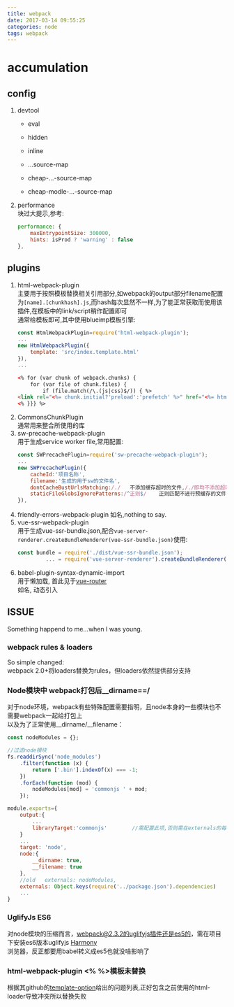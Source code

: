 ```yaml
---
title: webpack
date: 2017-03-14 09:55:25
categories: node
tags: webpack
---
```

# accumulation

## config

1. devtool
    * eval
    * hidden
    * inline

    * ...source-map
    * cheap-...-source-map
    * cheap-modle-...-source-map
2. performance  
    块过大提示,参考:
    ```js
    performance: {
        maxEntrypointSize: 300000,
        hints: isProd ? 'warning' : false
    },
    ```

## plugins

1. html-webpack-plugin  
    主要用于按照模板替换相关引用部分,如webpack的output部分filename配置为`[name].[chunkhash].js`,而hash每次显然不一样,为了能正常获取而使用该插件,在模板中的link/script稍作配置即可  
    通常给模板即可,其中使用blueimp模板引擎:
    ```js
    const HtmlWebpackPlugin=require('html-webpack-plugin');
    ...
    new HtmlWebpackPlugin({
        template: 'src/index.template.html'
    }),
    ...
    ```
    ```html
    <% for (var chunk of webpack.chunks) {
        for (var file of chunk.files) {
            if (file.match(/\.(js|css)$/)) { %>
    <link rel="<%= chunk.initial?'preload':'prefetch' %>" href="<%= htmlWebpackPlugin.files.publicPath + file %>" as="<%= file.match(/\.css$/)?'style':'script' %>">
    <% }}} %>
    ```
2. CommonsChunkPlugin  
    通常用来整合所使用的库
3. sw-precache-webpack-plugin  
    用于生成service worker file,常用配置:
    ```js
    const SWPrecachePlugin=require('sw-precache-webpack-plugin');
    ...
    new SWPrecachePlugin({
        cacheId:'项目名称',
        filename:'生成的用于sw的文件名',
        dontCacheBustUrlsMatching:/./   不添加缓存超时的文件,/./即均不添加超时.因chunkhash已作为版本控制方式,因此无需使用超时头
        staticFileGlobsIgnorePatterns:/^正则$/    正则匹配不进行预缓存的文件
    }),
    ```
4. friendly-errors-webpack-plugin  如名,nothing to say.  
5. vue-ssr-webpack-plugin  
    用于生成vue-ssr-bundle.json,配合`vue-server-renderer.createBundleRenderer(vue-ssr-bundle.json)`使用:
    ```js
    const bundle = require('./dist/vue-ssr-bundle.json');
             ... = require('vue-server-renderer').createBundleRenderer(bundle)
    ```
6. babel-plugin-syntax-dynamic-import  
    用于懒加载, 首此见于[vue-router](https://router.vuejs.org/zh-cn/advanced/lazy-loading.html)  
    如名, 动态引入

## ISSUE

Something happend to me...when I was young.

### webpack rules & loaders  

So simple changed:  
webpack 2.0+将loaders替换为rules，但loaders依然提供部分支持

### Node模块中 webpack打包后__dirname==/

对于node环境，webpack有些特殊配置需要指明，且node本身的一些模块也不需要webpack一起给打包上  
以及为了正常使用__dirname/__filename：

```js
const nodeModules = {};

//过滤node模块
fs.readdirSync('node_modules')
    .filter(function (x) {
        return ['.bin'].indexOf(x) === -1;
    })
    .forEach(function (mod) {
        nodeModules[mod] = 'commonjs ' + mod;
    });

module.exports={
    output:{
        ...
        libraryTarget:'commonjs'        //需配置此项,否则需在externals的每一项前加上commonjs
    }
    ...
    target: 'node',
    node:{
        __dirname: true,
        __filename: true
    },
    //old   externals: nodeModules,
    externals: Object.keys(require('../package.json').dependencies)
    ...
}
```

### UglifyJs ES6

对node模块的压缩而言，webpack@2.3.2的uglifyjs插件还是es5的，需在项目下安装es6版本uglifyjs [Harmony](https://github.com/mishoo/UglifyJS2/commits/harmony)  
浏览器，反正都要用babel转义成es5也就没啥影响了  

### html-webpack-plugin <% %>模板未替换

根据其github的[template-option](https://github.com/jantimon/html-webpack-plugin/blob/master/docs/template-option.md)给出的问题列表,正好包含之前使用的html-loader导致冲突所以替换失败